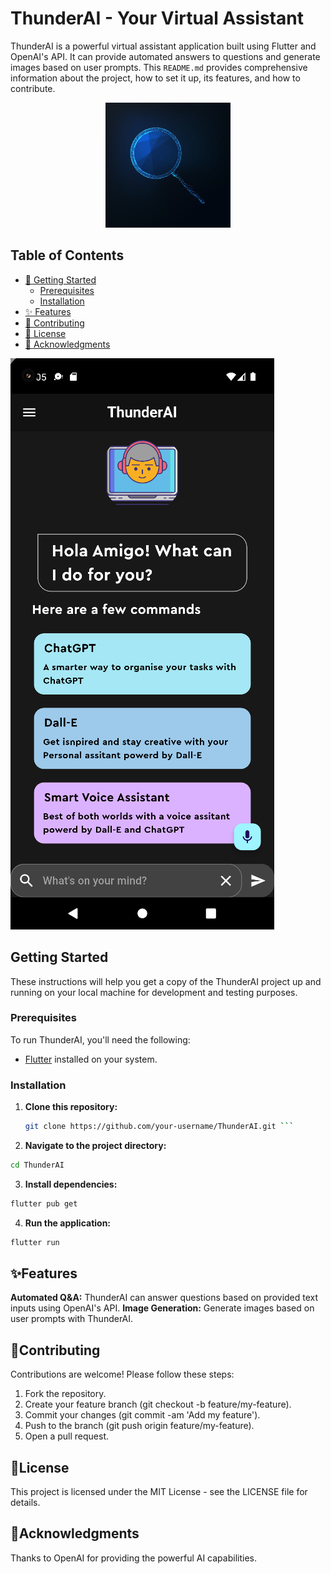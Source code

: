 # ThunderAI - Your Virtual Assistant

ThunderAI is a powerful virtual assistant application built using Flutter and OpenAI's API. It can provide automated answers to questions and generate images based on user prompts. This `README.md` provides comprehensive information about the project, how to set it up, its features, and how to contribute.

<p align="center">
  <img src="1024.png" alt="TitanTalk Icon" width="200" height="200">
</p>

## Table of Contents

- [🚀 Getting Started](#getting-started)
  - [Prerequisites](#prerequisites)
  - [Installation](#installation)
- [✨ Features](#features)
- [🤝 Contributing](#contributing)
- [📝 License](#license)
- [🙌 Acknowledgments](#acknowledgments)

![Image description](homepage.png "Homepage")

## Getting Started

These instructions will help you get a copy of the ThunderAI project up and running on your local machine for development and testing purposes.

### Prerequisites

To run ThunderAI, you'll need the following:

- [Flutter](https://flutter.dev/docs/get-started/install) installed on your system.

### Installation

1. **Clone this repository:**

   ```bash
   git clone https://github.com/your-username/ThunderAI.git ```
2. **Navigate to the project directory:**

```bash
cd ThunderAI
```

3. **Install dependencies:**

```bash
flutter pub get
```
4. **Run the application:**

```bash
flutter run
```
## ✨Features
**Automated Q&A:** ThunderAI can answer questions based on provided text inputs using OpenAI's API.
**Image Generation:** Generate images based on user prompts with ThunderAI.

## 🤝Contributing
Contributions are welcome! Please follow these steps:

1. Fork the repository.
2. Create your feature branch (git checkout -b feature/my-feature).
3. Commit your changes (git commit -am 'Add my feature').
4. Push to the branch (git push origin feature/my-feature).
5. Open a pull request.

## 📝License
This project is licensed under the MIT License - see the LICENSE file for details.

## 🙌Acknowledgments
Thanks to OpenAI for providing the powerful AI capabilities.
